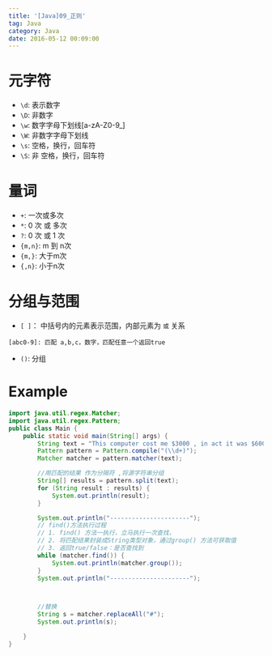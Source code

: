 ```yaml
---
title: '[Java]09_正则'
tag: Java
category: Java
date: 2016-05-12 00:09:00
---
```


# 元字符

- `\d`: 表示数字
- `\D`: 非数字
- `\w`: 数字字母下划线[a-zA-Z0-9_]
- `\W`: 非数字字母下划线
- `\s`: 空格，换行，回车符
- `\S`: 非 空格，换行，回车符


# 量词

- `+`: 一次或多次
- `*`: 0 次 或 多次
- `?`: 0 次 或 1 次
- `{m,n}`: m 到 n次
- `{m,}`: 大于m次
- `{,n}`: 小于n次

# 分组与范围


- `[ ]`： 中括号内的元素表示范围，内部元素为 `或` 关系
```
[abc0-9]: 匹配 a,b,c，数字，匹配任意一个返回true
```
- `()`: 分组

# Example


```java
import java.util.regex.Matcher;
import java.util.regex.Pattern;
public class Main {
    public static void main(String[] args) {
        String text = "This computer cost me $3000 , in act it was $6000 ,and it performance very well!";
        Pattern pattern = Pattern.compile("(\\d+)");
        Matcher matcher = pattern.matcher(text);

        //用匹配的结果 作为分隔符 ,将源字符串分组
        String[] results = pattern.split(text);
        for (String result : results) {
            System.out.println(result);
        }

        System.out.println("----------------------");
        // find()方法执行过程
        // 1. find() 方法一执行，立马执行一次查找，
        // 2. 将匹配结果封装成String类型对象，通过group() 方法可获取值
        // 3. 返回true/false：是否查找到
        while (matcher.find()) {
            System.out.println(matcher.group());
        }
        System.out.println("----------------------");



        //替换
        String s = matcher.replaceAll("#");
        System.out.println(s);

    }
}

```
